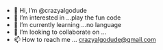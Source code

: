 - 👋 Hi, I’m @crazyalgodude
- 👀 I’m interested in ...play the fun code
- 🌱 I’m currently learning ...no language
- 💞️ I’m looking to collaborate on ...
- 📫 How to reach me ... crazyalgodude@gmail.com

<!---
crazyalgodude/crazyalgodude is a ✨ special ✨ repository because its `README.md` (this file) appears on your GitHub profile.
You can click the Preview link to take a look at your changes.
--->
